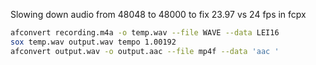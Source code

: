 Slowing down audio from 48048 to 48000 to fix 23.97 vs 24 fps in fcpx


```bash
afconvert recording.m4a -o temp.wav --file WAVE --data LEI16
sox temp.wav output.wav tempo 1.00192
afconvert output.wav -o output.aac --file mp4f --data 'aac '
```

